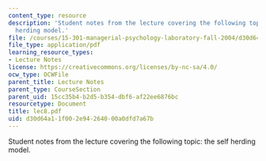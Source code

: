 ```yaml
---
content_type: resource
description: 'Student notes from the lecture covering the following topic: the self
  herding model.'
file: /courses/15-301-managerial-psychology-laboratory-fall-2004/d30d64a11f002e94264000a0dfd7a67b_lec8.pdf
file_type: application/pdf
learning_resource_types:
- Lecture Notes
license: https://creativecommons.org/licenses/by-nc-sa/4.0/
ocw_type: OCWFile
parent_title: Lecture Notes
parent_type: CourseSection
parent_uid: 15cc35b4-b2d5-b354-dbf6-af22ee6876bc
resourcetype: Document
title: lec8.pdf
uid: d30d64a1-1f00-2e94-2640-00a0dfd7a67b
---
```

Student notes from the lecture covering the following topic: the self herding model.